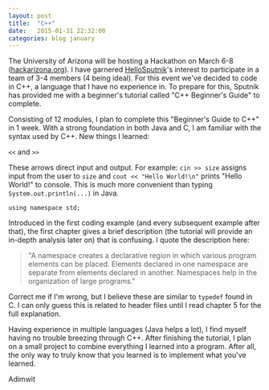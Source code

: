 ```yaml
---
layout: post
title:  "C++"
date:   2015-01-31 22:32:00
categories: blog january
---
```

The University of Arizona will be hosting a Hackathon on March 6-8 ([hackarizona.org][hackarizona.org]). I have garnered [HelloSputnik][HelloSputnik]'s interest to participate in a team of 3-4 members (4 being ideal). For this event we've decided to code in C++, a language that I have no experience in. To prepare for this, Sputnik has provided me with a beginner's tutorial called "C++ Beginner's Guide" to complete.

Consisting of 12 modules, I plan to complete this "Beginner's Guide to C++" in 1 week. With a strong foundation in both Java and C, I am familiar with the syntax used by C++. New things I learned:

```<<``` and ```>>```

These arrows direct input and output. For example: ```cin >> size``` assigns input from the user to ```size``` and ```cout << "Hello World!\n"``` prints "Hello World!" to console. This is much more convenient than typing ```System.out.println(...)``` in Java.

```using namespace std;```

Introduced in the first coding example (and every subsequent example after that), the first chapter gives a brief description (the tutorial will provide an in-depth analysis later on) that is confusing. I quote the description here:

> "A namespace creates a declarative region in which various program elements can be placed. Elements declared in one namespace are separate
> from elements declared in another. Namespaces help in the organization of large programs."

Correct me if I'm wrong, but I believe these are similar to ```typedef``` found in C. I can only guess this is related to header files until I read chapter 5 for the full explanation.

Having experience in multiple languages (Java helps a lot), I find myself having no trouble breezing through C++. After finishing the tutorial, I plan on a small project to combine everything I learned into a program. After all, the only way to truly know that you learned is to implement what you've learned.

Adimwit

[hackarizona.org]: hackarizona.org
[HelloSputnik]: hellosputnik.github.io